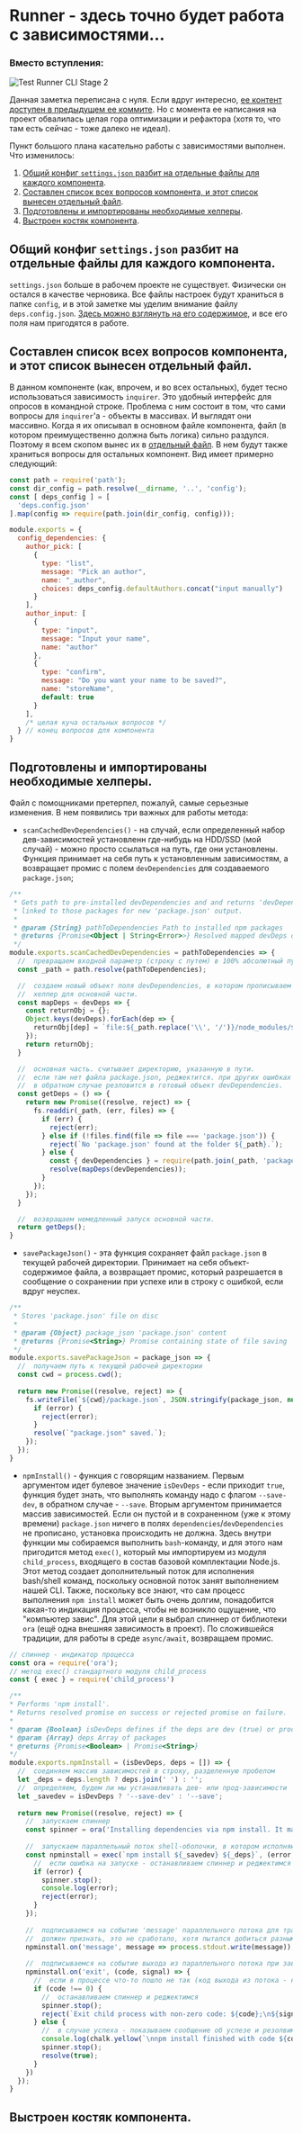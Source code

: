 # Runner - здесь точно будет работа с зависимостями...

### Вместо вступления:
![Test Runner CLI Stage 2](https://raw.githubusercontent.com/alexnaidovich/blog/blog-images/deps_01.gif)

Данная заметка переписана с нуля. Если вдруг интересно, [ее контент доступен в предыдущем ее коммите](https://github.com/alexnaidovich/blog/blob/436faf9915886b97ca1210733597c179d362909c/Runner_03.md). Но с момента ее написания на проект обвалилась целая гора оптимизации и рефактора (хотя то, что там есть сейчас - тоже далеко не идеал). 

Пункт большого плана касательно работы с зависимостями выполнен. Что изменилось:

1. [Общий конфиг `settings.json` разбит на отдельные файлы для каждого компонента](https://github.com/alexnaidovich/blog/blob/master/Runner_03.md#%D0%BE%D0%B1%D1%89%D0%B8%D0%B9-%D0%BA%D0%BE%D0%BD%D1%84%D0%B8%D0%B3-settingsjson-%D1%80%D0%B0%D0%B7%D0%B1%D0%B8%D1%82-%D0%BD%D0%B0-%D0%BE%D1%82%D0%B4%D0%B5%D0%BB%D1%8C%D0%BD%D1%8B%D0%B5-%D1%84%D0%B0%D0%B9%D0%BB%D1%8B-%D0%B4%D0%BB%D1%8F-%D0%BA%D0%B0%D0%B6%D0%B4%D0%BE%D0%B3%D0%BE-%D0%BA%D0%BE%D0%BC%D0%BF%D0%BE%D0%BD%D0%B5%D0%BD%D1%82%D0%B0).
2. [Составлен список всех вопросов компонента, и этот список вынесен отдельный файл](https://github.com/alexnaidovich/blog/blob/master/Runner_03.md#%D1%81%D0%BE%D1%81%D1%82%D0%B0%D0%B2%D0%BB%D0%B5%D0%BD-%D1%81%D0%BF%D0%B8%D1%81%D0%BE%D0%BA-%D0%B2%D1%81%D0%B5%D1%85-%D0%B2%D0%BE%D0%BF%D1%80%D0%BE%D1%81%D0%BE%D0%B2-%D0%BA%D0%BE%D0%BC%D0%BF%D0%BE%D0%BD%D0%B5%D0%BD%D1%82%D0%B0-%D0%B8-%D1%8D%D1%82%D0%BE%D1%82-%D1%81%D0%BF%D0%B8%D1%81%D0%BE%D0%BA-%D0%B2%D1%8B%D0%BD%D0%B5%D1%81%D0%B5%D0%BD-%D0%BE%D1%82%D0%B4%D0%B5%D0%BB%D1%8C%D0%BD%D1%8B%D0%B9-%D1%84%D0%B0%D0%B9%D0%BB).
3. [Подготовлены и импортированы необходимые хелперы](https://github.com/alexnaidovich/blog/blob/master/Runner_03.md#%D0%BF%D0%BE%D0%B4%D0%B3%D0%BE%D1%82%D0%BE%D0%B2%D0%BB%D0%B5%D0%BD%D1%8B-%D0%B8-%D0%B8%D0%BC%D0%BF%D0%BE%D1%80%D1%82%D0%B8%D1%80%D0%BE%D0%B2%D0%B0%D0%BD%D1%8B-%D0%BD%D0%B5%D0%BE%D0%B1%D1%85%D0%BE%D0%B4%D0%B8%D0%BC%D1%8B%D0%B5-%D1%85%D0%B5%D0%BB%D0%BF%D0%B5%D1%80%D1%8B).
4. [Выстроен костяк компонента](https://github.com/alexnaidovich/blog/blob/master/Runner_03.md#%D0%B2%D1%8B%D1%81%D1%82%D1%80%D0%BE%D0%B5%D0%BD-%D0%BA%D0%BE%D1%81%D1%82%D1%8F%D0%BA-%D0%BA%D0%BE%D0%BC%D0%BF%D0%BE%D0%BD%D0%B5%D0%BD%D1%82%D0%B0).

## Общий конфиг `settings.json` разбит на отдельные файлы для каждого компонента.

`settings.json` больше в рабочем проекте не существует. Физически он остался в качестве черновика. Все файлы настроек будут храниться в папке `config`, и в этой заметке мы уделим внимание файлу `deps.config.json`. [Здесь можно взглянуть на его содержимое](https://github.com/alexnaidovich/runner/blob/master/config/deps.config.json), и все его поля нам пригодятся в работе.

## Составлен список всех вопросов компонента, и этот список вынесен отдельный файл.

В данном компоненте (как, впрочем, и во всех остальных), будет тесно использоваться зависимость `inquirer`. Это удобный интерфейс для опросов в командной строке. Проблема с ним состоит в том, что сами вопросы для `inquirer`'a - объекты в массивах. И выглядят они массивно. Когда я их описывал в основном файле компонента, файл (в котором преимущественно должна быть логика) сильно раздулся. Поэтому я всем скопом вынес их в [отдельный файл](https://github.com/alexnaidovich/runner/blob/master/lib/inquirer-questions.js). В нем будут также храниться вопросы для остальных компонент. Вид имеет примерно следующий:

```javascript
const path = require('path');
const dir_config = path.resolve(__dirname, '..', 'config');
const [ deps_config ] = [
  'deps.config.json'
].map(config => require(path.join(dir_config, config)));

module.exports = {
  config_dependencies: {
    author_pick: [
      {
        type: "list",
        message: "Pick an author",
        name: "_author",
        choices: deps_config.defaultAuthors.concat("input manually")
      }
    ],
    author_input: [
      {
        type: "input",
        message: "Input your name",
        name: "author"
      },
      {
        type: "confirm",
        message: "Do you want your name to be saved?",
        name: "storeName",
        default: true
      }
    ],
    /* целая куча остальных вопросов */
  } // конец вопросов для компонента
}
```

## Подготовлены и импортированы необходимые хелперы.

Файл с помощниками претерпел, пожалуй, самые серьезные изменения. В нем появились три важных для работы метода:

  * `scanCachedDevDependencies()` - на случай, если определенный набор дев-зависимостей установленн где-нибудь на HDD/SSD (мой случай) - можно просто ссылаться на путь, где они установлены. Функция принимает на себя путь к установленным зависимостям, а возвращает промис с полем `devDependencies` для создаваемого `package.json`;
  
```javascript
/**
 * Gets path to pre-installed devDependencies and and returns 'devDependencies' object
 * linked to those packages for new 'package.json' output.
 * 
 * @param {String} pathToDependencies Path to installed npm packages
 * @returns {Promise<Object | String<Error>>} Resolved mapped devDeps or rejected error message 
 */
module.exports.scanCachedDevDependencies = pathToDependencies => {
  //  превращаем входной параметр (строку с путем) в 100% абсолютный путь.
  const _path = path.resolve(pathToDependencies);

  //  создаем новый объект поля devDependencies, в котором прописываем ссылочные пути к зависимостям.
  //  хелпер для основной части.
  const mapDeps = devDeps => {
    const returnObj = {};
    Object.keys(devDeps).forEach(dep => {
      returnObj[dep] = `file:${_path.replace('\\', '/')}/node_modules/${dep}`;
    });
    return returnObj;
  }

  //  основная часть. считывает директорию, указанную в пути. 
  //  если там нет файла package.json, реджектится. при других ошибках тоже.
  //  в обратном случае резловится в готовый объект devDependencies.
  const getDeps = () => {
    return new Promise((resolve, reject) => {
      fs.readdir(_path, (err, files) => {   
        if (err) {
          reject(err);
        } else if (!files.find(file => file === 'package.json')) {
          reject(`No 'package.json' found at the folder ${_path}.`);
        } else {
          const { devDependencies } = require(path.join(_path, 'package.json'));
          resolve(mapDeps(devDependencies));
        }
      });
    });
  }

  //  возвращаем немедленный запуск основной части.
  return getDeps();
}
```
  
  * `savePackageJson()` - эта функция сохраняет файл `package.json` в текущей рабочей директории. Принимает на себя объект-содержимое файла, а возвращает промис, который разрешается в сообщение о сохранении при успехе или в строку с ошибкой, если вдруг неуспех.
  
```javascript
/**
 * Stores 'package.json' file on disc
 * 
 * @param {Object} package_json 'package.json' content
 * @returns {Promise<String>} Promise containing state of file saving
 */
module.exports.savePackageJson = package_json => {
  //  получаем путь к текущей рабочей директории
  const cwd = process.cwd();
  
  return new Promise((resolve, reject) => {
    fs.writeFile(`${cwd}/package.json`, JSON.stringify(package_json, null, 2), error => {
      if (error) {
        reject(error);
      }
      resolve(`"package.json" saved.`);
    });
  });
}
```

  * `npmInstall()` - функция с говорящим названием. Первым аргументом идет булевое значение `isDevDeps` - если приходит `true`, функция будет знать, что выполнять команду надо с флагом `--save-dev`, в обратном случае - `--save`. Вторым аргументом принимается массив зависимостей. Если он пустой и в сохраненном (уже к этому времени) `package.json` ничего в полях `dependencies`/`devDependencies` не прописано, установка происходить не должна. Здесь внутри функции мы собираемся выполнить `bash`-команду, и для этого нам пригодится метод `exec()`, который мы импортируем из модуля `child_process`, входящего в состав базовой комплектации Node.js. Этот метод создает дополнительный поток для исполнения bash/shell команд, поскольку основной поток занят выполнением нашей CLI. Также, поскольку все знают, что сам процесс выполнения `npm install` может быть очень долгим, понадобится какая-то индикация процесса, чтобы не возникло ощущение, что "компьютер завис". Для этой цели я выбрал спиннер от библиотеки `ora` (ещё одна внешняя зависимость в проект). По сложившейся традиции, для работы в среде `async/await`, возвращаем промис.
  
```javascript
// спиннер - индикатор процесса
const ora = require('ora');
// метод exec() стандартного модуля child_process
const { exec } = require('child_process')

/**
* Performs 'npm install'.
* Returns resolved promise on success or rejected promise on failure.
* 
* @param {Boolean} isDevDeps defines if the deps are dev (true) or prod (false).
* @param {Array} deps Array of packages
* @returns {Promise<Boolean> | Promise<String>} 
*/
module.exports.npmInstall = (isDevDeps, deps = []) => {
  //  соединяем массив зависимостей в строку, разделенную пробелом
  let _deps = deps.length ? deps.join(' ') : '';
  //  определяем, будем ли мы устанавливать дев- или прод-зависимости
  let _savedev = isDevDeps ? '--save-dev' : '--save';
  
  return new Promise((resolve, reject) => {
    //  запускаем спиннер
    const spinner = ora('Installing dependencies via npm install. It may take a while...').start();
    
    //  запускаем параллельный поток shell-оболочки, в котором исполняются команды
    const npminstall = exec(`npm install ${_savedev} ${_deps}`, (error, stdout, stderr) => {
      //  если ошибка на запуске - останавливаем спиннер и реджектимся
      if (error) {
        spinner.stop();
        console.log(error);
        reject(error);
      }
    });
    
    //  подписываемся на событие 'message' параллельного потока для трансляции его сообщений в консоль основного потока
    //  должен признать, это не сработало, хотя пытался добиться разными способами.
    npminstall.on('message', message => process.stdout.write(message));
    
    //  подписываемся на событие выхода из параллельного потока при завершении в нём команды 'npm install'
    npminstall.on('exit', (code, signal) => {
      //  если в процессе что-то пошло не так (код выхода из потока - не ноль)
      if (code !== 0) {
        //  останавливаем спиннер и реджектимся
        spinner.stop();
        reject(`Exit child process with non-zero code: ${code};\n${signal}`);
      } else {
        //  в случае успеха - показываем сообщение об успезе и резолвимся. и тоже останавливаем спиннер :)
        console.log(chalk.yellow(`\nnpm install finished with code ${code} and status ${signal}`));
        spinner.stop();
        resolve(true);
      }
    })
  });
}
```

## Выстроен костяк компонента.

